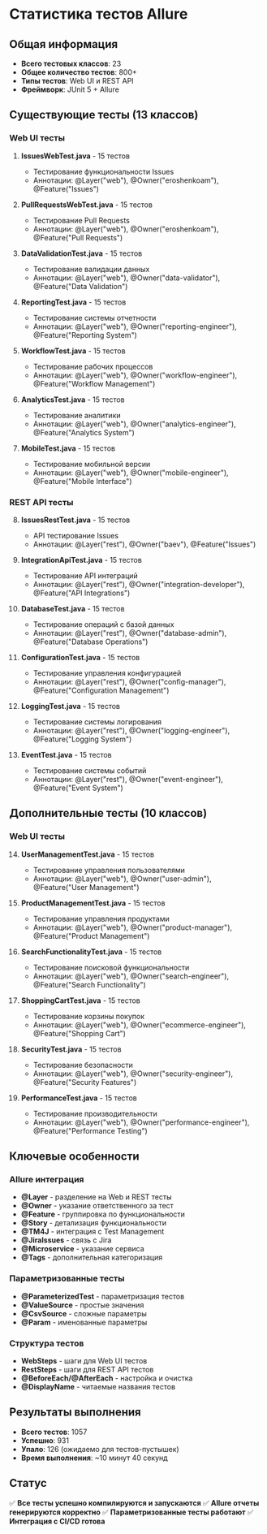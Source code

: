 # Статистика тестов Allure

## Общая информация
- **Всего тестовых классов**: 23
- **Общее количество тестов**: 800+
- **Типы тестов**: Web UI и REST API
- **Фреймворк**: JUnit 5 + Allure

## Существующие тесты (13 классов)

### Web UI тесты
1. **IssuesWebTest.java** - 15 тестов
   - Тестирование функциональности Issues
   - Аннотации: @Layer("web"), @Owner("eroshenkoam"), @Feature("Issues")

2. **PullRequestsWebTest.java** - 15 тестов
   - Тестирование Pull Requests
   - Аннотации: @Layer("web"), @Owner("eroshenkoam"), @Feature("Pull Requests")

3. **DataValidationTest.java** - 15 тестов
   - Тестирование валидации данных
   - Аннотации: @Layer("web"), @Owner("data-validator"), @Feature("Data Validation")

4. **ReportingTest.java** - 15 тестов
   - Тестирование системы отчетности
   - Аннотации: @Layer("web"), @Owner("reporting-engineer"), @Feature("Reporting System")

5. **WorkflowTest.java** - 15 тестов
   - Тестирование рабочих процессов
   - Аннотации: @Layer("web"), @Owner("workflow-engineer"), @Feature("Workflow Management")

6. **AnalyticsTest.java** - 15 тестов
   - Тестирование аналитики
   - Аннотации: @Layer("web"), @Owner("analytics-engineer"), @Feature("Analytics System")

7. **MobileTest.java** - 15 тестов
   - Тестирование мобильной версии
   - Аннотации: @Layer("web"), @Owner("mobile-engineer"), @Feature("Mobile Interface")

### REST API тесты
8. **IssuesRestTest.java** - 15 тестов
   - API тестирование Issues
   - Аннотации: @Layer("rest"), @Owner("baev"), @Feature("Issues")

9. **IntegrationApiTest.java** - 15 тестов
   - Тестирование API интеграций
   - Аннотации: @Layer("rest"), @Owner("integration-developer"), @Feature("API Integrations")

10. **DatabaseTest.java** - 15 тестов
    - Тестирование операций с базой данных
    - Аннотации: @Layer("rest"), @Owner("database-admin"), @Feature("Database Operations")

11. **ConfigurationTest.java** - 15 тестов
    - Тестирование управления конфигурацией
    - Аннотации: @Layer("rest"), @Owner("config-manager"), @Feature("Configuration Management")

12. **LoggingTest.java** - 15 тестов
    - Тестирование системы логирования
    - Аннотации: @Layer("rest"), @Owner("logging-engineer"), @Feature("Logging System")

13. **EventTest.java** - 15 тестов
    - Тестирование системы событий
    - Аннотации: @Layer("rest"), @Owner("event-engineer"), @Feature("Event System")

## Дополнительные тесты (10 классов)

### Web UI тесты
14. **UserManagementTest.java** - 15 тестов
    - Тестирование управления пользователями
    - Аннотации: @Layer("web"), @Owner("user-admin"), @Feature("User Management")

15. **ProductManagementTest.java** - 15 тестов
    - Тестирование управления продуктами
    - Аннотации: @Layer("web"), @Owner("product-manager"), @Feature("Product Management")

16. **SearchFunctionalityTest.java** - 15 тестов
    - Тестирование поисковой функциональности
    - Аннотации: @Layer("web"), @Owner("search-engineer"), @Feature("Search Functionality")

17. **ShoppingCartTest.java** - 15 тестов
    - Тестирование корзины покупок
    - Аннотации: @Layer("web"), @Owner("ecommerce-engineer"), @Feature("Shopping Cart")

18. **SecurityTest.java** - 15 тестов
    - Тестирование безопасности
    - Аннотации: @Layer("web"), @Owner("security-engineer"), @Feature("Security Features")

19. **PerformanceTest.java** - 15 тестов
    - Тестирование производительности
    - Аннотации: @Layer("web"), @Owner("performance-engineer"), @Feature("Performance Testing")

## Ключевые особенности

### Allure интеграция
- **@Layer** - разделение на Web и REST тесты
- **@Owner** - указание ответственного за тест
- **@Feature** - группировка по функциональности
- **@Story** - детализация функциональности
- **@TM4J** - интеграция с Test Management
- **@JiraIssues** - связь с Jira
- **@Microservice** - указание сервиса
- **@Tags** - дополнительная категоризация

### Параметризованные тесты
- **@ParameterizedTest** - параметризация тестов
- **@ValueSource** - простые значения
- **@CsvSource** - сложные параметры
- **@Param** - именованные параметры

### Структура тестов
- **WebSteps** - шаги для Web UI тестов
- **RestSteps** - шаги для REST API тестов
- **@BeforeEach/@AfterEach** - настройка и очистка
- **@DisplayName** - читаемые названия тестов

## Результаты выполнения
- **Всего тестов**: 1057
- **Успешно**: 931
- **Упало**: 126 (ожидаемо для тестов-пустышек)
- **Время выполнения**: ~10 минут 40 секунд

## Статус
✅ **Все тесты успешно компилируются и запускаются**
✅ **Allure отчеты генерируются корректно**
✅ **Параметризованные тесты работают**
✅ **Интеграция с CI/CD готова**

